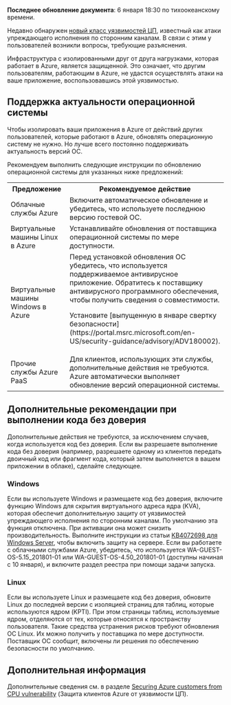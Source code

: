 
**Последнее обновление документа**: 6 января 18:30 по тихоокеанскому времени.

Недавно обнаружен [новый класс уязвимостей ЦП](https://portal.msrc.microsoft.com/en-US/security-guidance/advisory/ADV180002), известный как атаки упреждающего исполнения по сторонним каналам. В связи с этим у пользователей возникли вопросы, требующие разъяснения.  

Инфраструктура с изолированными друг от друга нагрузками, которая работает в Azure, является защищенной.  Это означает, что другим пользователям, работающим в Azure, не удастся осуществлять атаки на ваше приложение, воспользовавшись этой уязвимостью.

## <a name="keeping-your-operating-systems-up-to-date"></a>Поддержка актуальности операционной системы

Чтобы изолировать ваши приложения в Azure от действий других пользователей, которые работают в Azure, обновлять операционную систему не нужно. Но лучше всего постоянно поддерживать актуальность версий ОС. 

Рекомендуем выполнить следующие инструкции по обновлению операционной системы для указанных ниже предложений: 

<table>
<tr>
<th>Предложение</th> <th>Рекомендуемое действие </th>
</tr>
<tr>
<td>Облачные службы Azure </td>  <td>Включите автоматическое обновление и убедитесь, что используете последнюю версию гостевой ОС.</td>
</tr>
<tr>
<td>Виртуальные машины Linux в Azure</td> <td>Устанавливайте обновления от поставщика операционной системы по мере доступности. </td>
</tr>
<tr>
<td>Виртуальные машины Windows в Azure </td> <td>Перед установкой обновления ОС убедитесь, что используется поддерживаемое антивирусное приложение. Обратитесь к поставщику антивирусного программного обеспечения, чтобы получить сведения о совместимости.<p> Установите [выпущенную в январе свертку безопасности](https://portal.msrc.microsoft.com/en-US/security-guidance/advisory/ADV180002). </p></td>
</tr>
<tr>
<td>Прочие службы Azure PaaS</td> <td>Для клиентов, использующих эти службы, дополнительные действия не требуются. Azure автоматически выполняет обновление версий операционной системы. </td>
</tr>
</table>

## <a name="additional-guidance-if-you-are-running-untrusted-code"></a>Дополнительные рекомендации при выполнении кода без доверия 

Дополнительные действия не требуются, за исключением случаев, когда используется код без доверия. Если вы разрешаете выполнение кода без доверия (например, разрешаете одному из клиентов передать двоичный код или фрагмент кода, который затем выполняется в вашем приложении в облаке), сделайте следующее.  


### <a name="windows"></a>Windows 
Если вы используете Windows и размещаете код без доверия, включите функцию Windows для скрытия виртуального адреса ядра (KVA), которая обеспечит дополнительную защиту от уязвимостей упреждающего исполнения по сторонним каналам. По умолчанию эта функция отключена. При активации она может снизить производительность. Выполните инструкции из статьи [KB4072698 для Windows Server](https://support.microsoft.com/help/4072698/windows-server-guidance-to-protect-against-the-speculative-execution), чтобы включить защиту на сервере. Если вы работаете с облачными службами Azure, убедитесь, что используется WA-GUEST-OS-5.15_201801-01 или WA-GUEST-OS-4.50_201801-01 (доступны начиная с 10 января), и включите раздел реестра при помощи задачи запуска.


### <a name="linux"></a>Linux
Если вы используете Linux и размещаете код без доверия, обновите Linux до последней версии с изоляцией страниц для таблиц, которые используются ядром (KPTI). При этом страницы таблиц, используемые ядром, отделяются от тех, которые относятся к пространству пользователя. Такие средства устранения рисков требуют обновления ОС Linux. Их можно получить у поставщика по мере доступности. Поставщик ОС сообщит, включены ли решения по обеспечению безопасности по умолчанию.








## <a name="next-steps"></a>Дополнительная информация

Дополнительные сведения см. в разделе [Securing Azure customers from CPU vulnerability](https://azure.microsoft.com/blog/securing-azure-customers-from-cpu-vulnerability/) (Защита клиентов Azure от уязвимости ЦП).